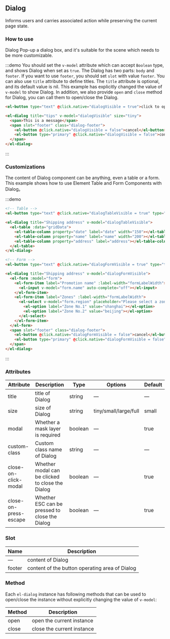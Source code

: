 <script>
  module.exports = {
    data() {
      return {
        gridData: [{
          date: '2016-05-02',
          name: 'Tiger Wang',
          address: 'Putuo District of Shanghai Jinsha River Road 1518 Lane'
        }, {
          date: '2016-05-04',
          name: 'Tiger Wang',
          address: 'Putuo District of Shanghai Jinsha River Road 1518 Lane'
        }, {
          date: '2016-05-01',
          name: 'Tiger Wang',
          address: 'Putuo District of Shanghai Jinsha River Road 1518 Lane'
        }, {
          date: '2016-05-03',
          name: 'Tiger Wang',
          address: 'Putuo District of Shanghai Jinsha River Road 1518 Lane'
        }],
        dialogVisible: false,
        dialogTinyVisible: false,
        dialogFullVisible: false,
        dialogStubbornVisible: false,
        dialogTableVisible: false,
        dialogBindVisible: false,
        dialogFormVisible: false,
        form: {
          name: '',
          region: '',
          date1: '',
          date2: '',
          delivery: false,
          type: [],
          resource: '',
          desc: ''
        },
        formLabelWidth: '80px'
      };
    },
    methods: {
      openDialog() {
        this.$refs.dialogBind.open();
      }
    }
  };
</script>

<style>
  .demo-box.demo-dialog {
    .dialog-footer button:first-child {
      margin-right: 10px;
    }
    .full-image {
      width: 100%;
    }
    .el-dialog__wrapper {
      margin: 0;
    }
    .el-select {
      width: 300px;
    }
    .el-input {
      width: 300px;
    }
  }
</style>
## Dialog

Informs users and carries associated action while preserving the current page state.

### How to use

Dialog Pop-up a dialog box, and it's suitable for the scene which needs to be more customizable.

:::demo You should set the `v-model` attribute which can accept `Boolean` type, and shows Dialog when set as `true`. The Dialog has two parts: `body` and `footer`. If you want to use  `footer`, you should set `slot` with value `footer`. You can also use `title` attribute to define titles. The `title` attribute is optional, and its default value is nil. This example has explicitly changed the value of `v-model` to show Dialog. In addition, we also provide `open` and `close` method for Dialog, you can call them to open/close the  Dialog.

```html
<el-button type="text" @click.native="dialogVisible = true">click to open the Dialog</el-button>

<el-dialog title="tips" v-model="dialogVisible" size="tiny">
  <span>This is a message</span>
  <span slot="footer" class="dialog-footer">
    <el-button @click.native="dialogVisible = false">cancel</el-button>
    <el-button type="primary" @click.native="dialogVisible = false">confirm</el-button>
  </span>
</el-dialog>
```
:::

### Customizations

The content of Dialog component can be anything, even a table or a form. This example shows how to use Element Table and Form Components with Dialog。

:::demo

```html
<!-- Table -->
<el-button type="text" @click.native="dialogTableVisible = true" type="text">open the Dialog that nested with table</el-button>

<el-dialog title="Shipping address" v-model="dialogTableVisible">
  <el-table :data="gridData">
    <el-table-column property="date" label="date" width="150"></el-table-column>
    <el-table-column property="name" label="name" width="200"></el-table-column>
    <el-table-column property="address" label="address"></el-table-column>
  </el-table>
</el-dialog>

<!-- Form -->
<el-button type="text" @click.native="dialogFormVisible = true" type="text">open a Dialog with nested form</el-button>

<el-dialog title="Shipping address" v-model="dialogFormVisible">
  <el-form :model="form">
    <el-form-item label="Promotion name" :label-width="formLabelWidth">
      <el-input v-model="form.name" auto-complete="off"></el-input>
    </el-form-item>
    <el-form-item label="Zones" :label-width="formLabelWidth">
      <el-select v-model="form.region" placeholder="Please select a zone">
        <el-option label="Zone No.1" value="shanghai"></el-option>
        <el-option label="Zone No.2" value="beijing"></el-option>
      </el-select>
    </el-form-item>
  </el-form>
  <span slot="footer" class="dialog-footer">
    <el-button @click.native="dialogFormVisible = false">cancel</el-button>
    <el-button type="primary" @click.native="dialogFormVisible = false">confirm</el-button>
  </span>
</el-dialog>
```
:::

### Attributes

| Attribute      | Description          | Type      | Options                           | Default  |
|---------- |-------------- |---------- |--------------------------------  |-------- |
| title     | title of Dialog | string    | —                               | —      |
| size      | size of Dialog | string    | tiny/small/large/full | small |
| modal     | Whether a mask layer is required | boolean   | — | true |
| custom-class      | Custom class name of Dialog | string    | — | — |
| close-on-click-modal | Whether modal can be clicked to close the Dialog | boolean    | — | true |
| close-on-press-escape | Whether ESC can be pressed to close the Dialog | boolean    | — | true |

### Slot

| Name | Description |
|------|--------|
| — | content of Dialog |
| footer | content of the button operating area of Dialog |

### Method
Each `el-dialog` instance has following methods that can be used to open/close the instance without explicitly changing the value of `v-model`: 

| Method | Description |
|------|--------|
| open | open the current instance |
| close | close the current instance |

